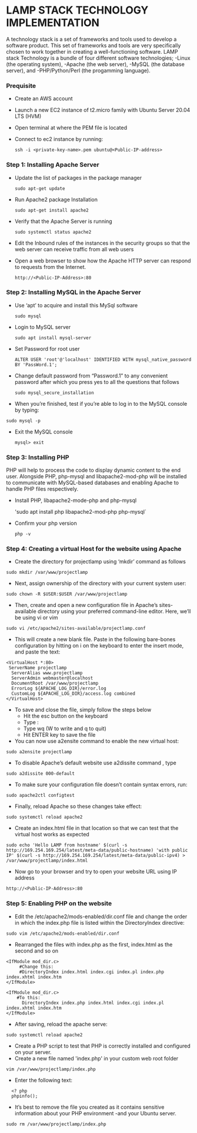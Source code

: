 # LAMP STACK TECHNOLOGY IMPLEMENTATION
A technology stack is a set of frameworks and tools used to develop a software product. This set of frameworks and tools are very specifically chosen to work together in creating a well-functioning software. LAMP stack Technology is a bundle of four different software technologies; -Linux (the operating system), -Apache (the web server), -MySQL (the database server), and -PHP/Python/Perl (the progamming language).
### Prequisite
- Create an AWS account
- Launch a new EC2 instance of t2.micro family with Ubuntu Server 20.04 LTS (HVM)
- Open terminal at where the PEM file is located
- Connect to ec2 instance by running:
  
  `ssh -i <private-key-name>.pem ubuntu@<Public-IP-address>`
### Step 1: Installing Apache Server
- Update the list of packages in the package manager

  `sudo apt-get update`
- Run Apache2 package Installation

  `sudo apt-get install apache2`
- Verify that the Apache Server is running

  `sudo systemctl status apache2`
- Edit the Inbound rules of the instances in the security groups so that the web server can receive traffic from all web users
- Open a web browser to show how the Apache HTTP server can respond to requests from the Internet.

  `http://<Public-IP-Address>:80`
### Step 2: Installing MySQL in the Apache Server
- Use ‘apt’ to acquire and install this MySql software

  `sudo mysql`
- Login to MySQL server

  `sudo apt install mysql-server`
- Set Password for root user

  `ALTER USER 'root'@'localhost' IDENTIFIED WITH mysql_native_password BY 'PassWord.1';`
- Change default password  from “Password.1” to any convenient password after which you press yes to all the questions that follows

  `sudo mysql_secure_installation`
-	When you’re finished, test if you’re able to log in to the MySQL console by typing:
  
  `sudo mysql -p`
- Exit the MySQL console

  `mysql> exit`
### Step 3: Installing PHP
PHP will help to process the code to display dynamic content to the end user. Alongside PHP, php-mysql and libapache2-mod-php will be installed to communicate with MySQL-based databases and enabling Apache to handle PHP files respectively.
- Install PHP, libapache2-mode-php and php-mysql

  'sudo apt install php libapache2-mod-php php-mysql`
- Confirm your php version

  `php -v`
### Step 4: Creating a virtual Host for the website using Apache
-	Create the directory for projectlamp using ‘mkdir’ command as follows

  `sudo mkdir /var/www/projectlamp`
-	Next, assign ownership of the directory with your current system user:

  `sudo chown -R $USER:$USER /var/www/projectlamp`
-	Then, create and open a new configuration file in Apache’s sites-available directory using your preferred command-line editor. Here, we’ll be using vi or vim

  `sudo vi /etc/apache2/sites-available/projectlamp.conf`
-	This will create a new blank file. Paste in the following bare-bones configuration by hitting on i on the keyboard to enter the insert mode, and paste the text:

  ```
  <VirtualHost *:80>
   ServerName projectlamp
    ServerAlias www.projectlamp 
    ServerAdmin webmaster@localhost
    DocumentRoot /var/www/projectlamp
    ErrorLog ${APACHE_LOG_DIR}/error.log
    CustomLog ${APACHE_LOG_DIR}/access.log combined
</VirtualHost>
```
-	To save and close the file, simply follow the steps below
    - Hit the esc button on the keyboard
    - Type :
    - Type wq (W to write and q to quit)
    - Hit ENTER key to save the file
-	You can now use a2ensite command to enable the new virtual host:

  `sudo a2ensite projectlamp`
-	To disable Apache’s default website use a2dissite command , type

  `sudo a2dissite 000-default`
-	To make sure your configuration file doesn’t contain syntax errors, run:

  `sudo apache2ctl configtest`
-	Finally, reload Apache so these changes take effect:

  `sudo systemctl reload apache2`
-	Create an index.html file in that location so that we can test that the virtual host works as expected

  `sudo echo 'Hello LAMP from hostname' $(curl -s http://169.254.169.254/latest/meta-data/public-hostname) 'with public IP' $(curl -s http://169.254.169.254/latest/meta-data/public-ipv4) > /var/www/projectlamp/index.html`
-	Now go to your browser and try to open your website URL using IP address

  `http://<Public-IP-Address>:80`
### Step 5: Enabling PHP on the website
-	Edit the /etc/apache2/mods-enabled/dir.conf file and change the order in which the index.php file is listed within the DirectoryIndex directive:

  `sudo vim /etc/apache2/mods-enabled/dir.conf`
-	Rearranged the files with index.php as the first, index.html as the second and so on

  ```
  <IfModule mod_dir.c>
       #Change this:
       #DirectoryIndex index.html index.cgi index.pl index.php index.xhtml index.htm
</IfModule>

  <IfModule mod_dir.c>
      #To this:
        DirectoryIndex index.php index.html index.cgi index.pl index.xhtml index.htm
</IfModule>
```
-	After saving, reload the apache serve:

  `sudo systemctl reload apache2`
-	Create a PHP script to test that PHP is correctly installed and configured on your server.
-	Create a new file named 'index.php' in your custom web root folder

  `vim /var/www/projectlamp/index.php`
-	Enter the following text:

  ```
    <? php
    phpinfo();
  ```
-	It’s best to remove the file you created as it contains sensitive information about your PHP environment -and your Ubuntu server.

  `sudo rm /var/www/projectlamp/index.php`

